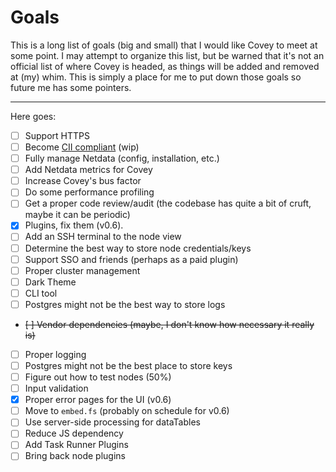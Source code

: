 # Goals

This is a long list of goals (big and small) that I would like Covey to meet at some point.
I may attempt to organize this list, but be warned that it's not an official list of where Covey is headed,
as things will be added and removed at (my) whim.
This is simply a place for me to put down those goals so future me has some pointers.

---

Here goes:

* [ ] Support HTTPS
* [ ] Become [CII compliant](https://bestpractices.coreinfrastructure.org/en/projects/4095) (wip)
* [ ] Fully manage Netdata (config, installation, etc.)
* [ ] Add Netdata metrics for Covey
* [ ] Increase Covey's bus factor
* [ ] Do some performance profiling
* [ ] Get a proper code review/audit (the codebase has quite a bit of cruft, maybe it can be periodic)
* [x] Plugins, fix them (v0.6).
* [ ] Add an SSH terminal to the node view
* [ ] Determine the best way to store node credentials/keys
* [ ] Support SSO and friends (perhaps as a paid plugin)
* [ ] Proper cluster management
* [ ] Dark Theme
* [ ] CLI tool
* [ ] Postgres might not be the best way to store logs
* ~~[ ] Vendor dependencies (maybe, I don't know how necessary it really is)~~
* [ ] Proper logging
* [ ] Postgres might not be the best place to store keys
* [ ] Figure out how to test nodes (50%)
* [ ] Input validation
* [x] Proper error pages for the UI (v0.6)
* [ ] Move to `embed.fs` (probably on schedule for v0.6)
* [ ] Use server-side processing for dataTables
* [ ] Reduce JS dependency
* [ ] Add Task Runner Plugins
* [ ] Bring back node plugins 
